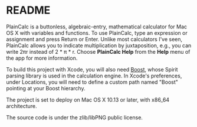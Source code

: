 # README #

PlainCalc is a buttonless, algebraic-entry, mathematical calculator for Mac OS X with variables and functions. To use PlainCalc, type an expression or assignment and press Return or Enter. Unlike most calculators I've seen, PlainCalc allows you to indicate multiplication by juxtaposition, e.g., you can write 2πr instead of 2 * π * r.  Choose **PlainCalc Help** from the **Help** menu of the app for more information.

To build this project with Xcode, you will also need [Boost](http://www.boost.org), whose Spirit parsing library is used in the calculation engine.  In Xcode's preferences, under Locations, you will need to define a custom path named "Boost" pointing at your Boost hierarchy.

The project is set to deploy on Mac OS X 10.13 or later, with x86_64 architecture.

The source code is under the zlib/libPNG public license.